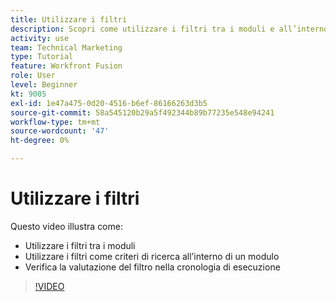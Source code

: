```yaml
---
title: Utilizzare i filtri
description: Scopri come utilizzare i filtri tra i moduli e all’interno di un modulo e rivedere la cronologia di esecuzione, il tutto in [!DNL Adobe Workfront Fusion].
activity: use
team: Technical Marketing
type: Tutorial
feature: Workfront Fusion
role: User
level: Beginner
kt: 9005
exl-id: 1e47a475-0d20-4516-b6ef-86166263d3b5
source-git-commit: 58a545120b29a5f492344b89b77235e548e94241
workflow-type: tm+mt
source-wordcount: '47'
ht-degree: 0%

---
```


# Utilizzare i filtri

Questo video illustra come:

* Utilizzare i filtri tra i moduli
* Utilizzare i filtri come criteri di ricerca all’interno di un modulo
* Verifica la valutazione del filtro nella cronologia di esecuzione

>[!VIDEO](https://video.tv.adobe.com/v/335265/?quality=12)
